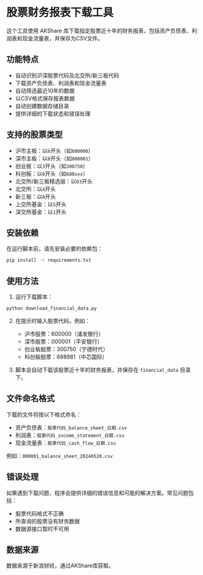 # 股票财务报表下载工具

这个工具使用 AKShare 库下载指定股票近十年的财务报表，包括资产负债表、利润表和现金流量表，并保存为CSV文件。

## 功能特点

- 自动识别沪深股票代码及北交所/新三板代码
- 下载资产负债表、利润表和现金流量表
- 自动筛选最近10年的数据
- 以CSV格式保存报表数据
- 自动创建数据存储目录
- 提供详细的下载状态和错误处理

## 支持的股票类型

- 沪市主板：以`6`开头（如`600000`）
- 深市主板：以`0`开头（如`000001`）
- 创业板：以`3`开头（如`300750`）
- 科创板：以`6`开头（如`688xxx`）
- 北交所/新三板精选层：以`83`开头
- 北交所：以`4`开头
- 新三板：以`8`开头
- 上交所基金：以`5`开头
- 深交所基金：以`1`开头

## 安装依赖

在运行脚本前，请先安装必要的依赖包：

```bash
pip install -r requirements.txt
```

## 使用方法

1. 运行下载脚本：

```bash
python download_financial_data.py
```

2. 在提示时输入股票代码，例如：
   - 沪市股票：600000（浦发银行）
   - 深市股票：000001（平安银行）
   - 创业板股票：300750（宁德时代）
   - 科创板股票：688981（中芯国际）

3. 脚本会自动下载该股票近十年的财务报表，并保存在 `financial_data` 目录下。

## 文件命名格式

下载的文件将按以下格式命名：

- 资产负债表：`股票代码_balance_sheet_日期.csv`
- 利润表：`股票代码_income_statement_日期.csv`
- 现金流量表：`股票代码_cash_flow_日期.csv`

例如：`000001_balance_sheet_20240520.csv`

## 错误处理

如果遇到下载问题，程序会提供详细的错误信息和可能的解决方案。常见问题包括：

- 股票代码格式不正确
- 所查询的股票没有财务数据
- 数据源接口暂时不可用

## 数据来源

数据来源于新浪财经，通过AKShare库获取。 